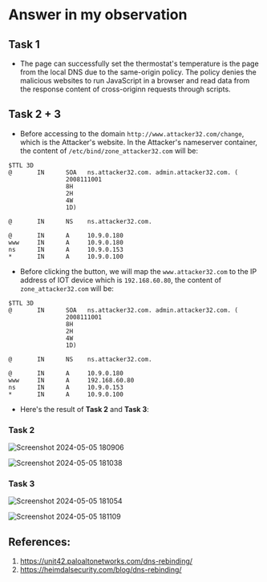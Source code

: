 # Answer in my observation
## Task 1
- The page can successfully set the thermostat's temperature is the page from the local DNS due to the same-origin policy. The policy denies the malicious websites to run JavaScript in a browser and read data from the response content of cross-originn requests through scripts.

## Task 2 + 3
- Before accessing to the domain `http://www.attacker32.com/change`, which is the Attacker's website. In the Attacker's nameserver container, the content of `/etc/bind/zone_attacker32.com` will be:
```
$TTL 3D
@       IN      SOA   ns.attacker32.com. admin.attacker32.com. (
                2008111001
                8H
                2H
                4W
                1D)

@       IN      NS    ns.attacker32.com.

@       IN      A     10.9.0.180
www     IN      A     10.9.0.180
ns      IN      A     10.9.0.153
*       IN      A     10.9.0.100
```

- Before clicking the button, we will map the `www.attacker32.com` to the IP address of IOT device which is `192.168.60.80`, the content of `zone_attacker32.com` will be:
```
$TTL 3D
@       IN      SOA   ns.attacker32.com. admin.attacker32.com. (
                2008111001
                8H
                2H
                4W
                1D)

@       IN      NS    ns.attacker32.com.

@       IN      A     10.9.0.180
www     IN      A     192.168.60.80
ns      IN      A     10.9.0.153
*       IN      A     10.9.0.100
```

- Here's the result of **Task 2** and **Task 3**:
### Task 2

![Screenshot 2024-05-05 180906](https://github.com/OceanTran999/SEEDLAB/assets/100577019/8bb9b7f3-7173-4e5e-ba91-cc0977ed7ddc)

![Screenshot 2024-05-05 181038](https://github.com/OceanTran999/SEEDLAB/assets/100577019/c53485d1-99db-4ac9-b0b8-68e44c73cd56)

### Task 3

![Screenshot 2024-05-05 181054](https://github.com/OceanTran999/SEEDLAB/assets/100577019/a2c9328d-5dfd-4226-bae5-f1840f80302a)

![Screenshot 2024-05-05 181109](https://github.com/OceanTran999/SEEDLAB/assets/100577019/d6e69675-172e-4d76-8118-15772228e914)

## References:
1. https://unit42.paloaltonetworks.com/dns-rebinding/
2. https://heimdalsecurity.com/blog/dns-rebinding/ 
